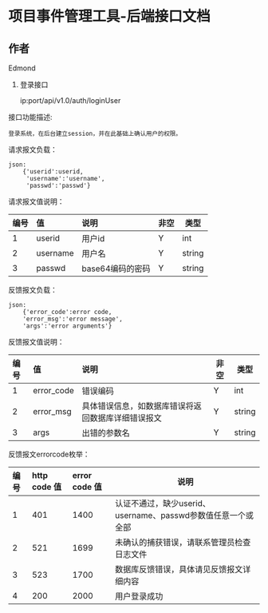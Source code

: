 # 项目事件管理工具-后端接口文档
## 作者
Edmond
1. 登录接口

    ip:port/api/v1.0/auth/loginUser

接口功能描述:

    登录系统，在后台建立session，并在此基础上确认用户的权限。

请求报文负载：

    json:
        {'userid':userid,
         'username':'username',
         'passwd':'passwd'}

请求报文值说明：

| 编号 | 值       | 说明             | 非空 | 类型   |
| :--- | :------- | :--------------- | ---- | ------ |
| 1    | userid   | 用户id           | Y    | int    |
| 2    | username | 用户名           | Y    | string |
| 3    | passwd   | base64编码的密码 | Y    | string |

反馈报文负载：

    json:
        {'error_code':error code,
        'error_msg':'error message',
        'args':'error arguments'}

反馈报文值说明：

| 编号 | 值         | 说明                                               | 非空 | 类型   |
| :--- | :--------- | :------------------------------------------------- | ---- | ------ |
| 1    | error_code | 错误编码                                           | Y    | int    |
| 2    | error_msg  | 具体错误信息，如数据库错误将返回数据库详细错误报文 | Y    | string |
| 3    | args       | 出错的参数名                                       | Y    | string |

反馈报文errorcode枚举：

| 编号 | http code 值 | error code 值 | 说明                                                         |
| :--- | :----------- | :------------ | ------------------------------------------------------------ |
| 1    | 401          | 1400          | 认证不通过，缺少userid、username、passwd参数值任意一个或全部 |
| 2    | 521          | 1699          | 未确认的捕获错误，请联系管理员检查日志文件                   |
| 3    | 523          | 1700          | 数据库反馈错误，具体请见反馈报文详细内容                     |
| 4    | 200          | 2000          | 用户登录成功                                                 |
